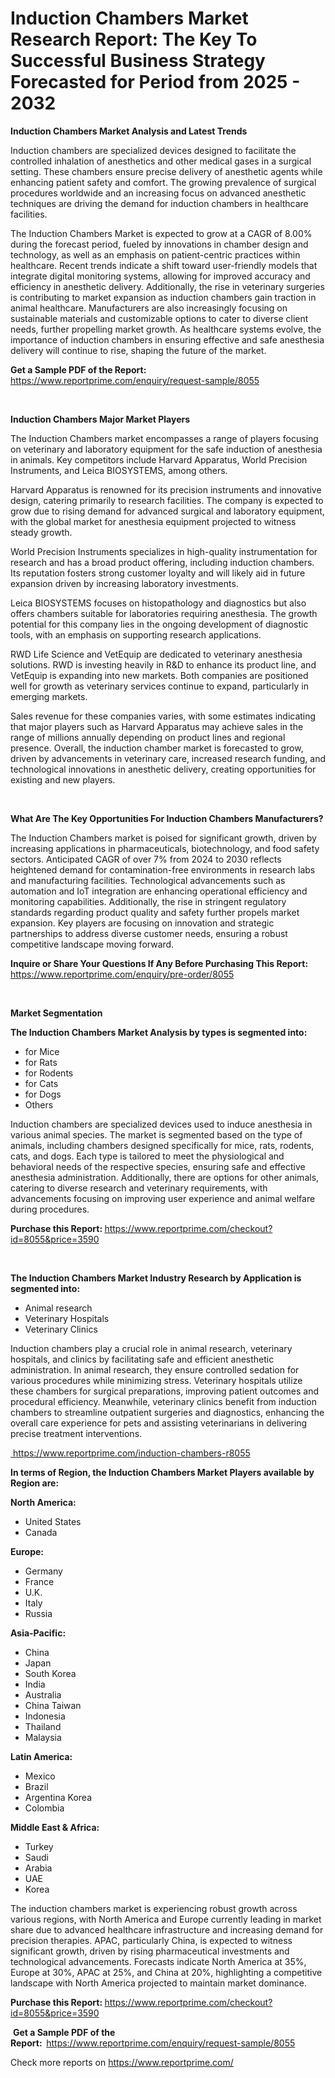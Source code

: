 <p><h1>Induction Chambers Market Research Report: The Key To Successful Business Strategy Forecasted for Period from 2025 - 2032</h1></p><p><strong>Induction Chambers Market Analysis and Latest Trends</strong></p>
<p><p>Induction chambers are specialized devices designed to facilitate the controlled inhalation of anesthetics and other medical gases in a surgical setting. These chambers ensure precise delivery of anesthetic agents while enhancing patient safety and comfort. The growing prevalence of surgical procedures worldwide and an increasing focus on advanced anesthetic techniques are driving the demand for induction chambers in healthcare facilities.</p><p>The Induction Chambers Market is expected to grow at a CAGR of 8.00% during the forecast period, fueled by innovations in chamber design and technology, as well as an emphasis on patient-centric practices within healthcare. Recent trends indicate a shift toward user-friendly models that integrate digital monitoring systems, allowing for improved accuracy and efficiency in anesthetic delivery. Additionally, the rise in veterinary surgeries is contributing to market expansion as induction chambers gain traction in animal healthcare. Manufacturers are also increasingly focusing on sustainable materials and customizable options to cater to diverse client needs, further propelling market growth. As healthcare systems evolve, the importance of induction chambers in ensuring effective and safe anesthesia delivery will continue to rise, shaping the future of the market.</p></p>
<p><strong>Get a Sample PDF of the Report:&nbsp;</strong> <a href="https://www.reportprime.com/enquiry/request-sample/8055?utm_campaign=2527&utm_medium=2&utm_source=Github&utm_content=ia&utm_term=19032025&utm_id=induction-chambers">https://www.reportprime.com/enquiry/request-sample/8055</a></p>
<p>&nbsp;</p>
<p><strong>Induction Chambers Major Market Players</strong></p>
<p><p>The Induction Chambers market encompasses a range of players focusing on veterinary and laboratory equipment for the safe induction of anesthesia in animals. Key competitors include Harvard Apparatus, World Precision Instruments, and Leica BIOSYSTEMS, among others.</p><p>Harvard Apparatus is renowned for its precision instruments and innovative design, catering primarily to research facilities. The company is expected to grow due to rising demand for advanced surgical and laboratory equipment, with the global market for anesthesia equipment projected to witness steady growth.</p><p>World Precision Instruments specializes in high-quality instrumentation for research and has a broad product offering, including induction chambers. Its reputation fosters strong customer loyalty and will likely aid in future expansion driven by increasing laboratory investments.</p><p>Leica BIOSYSTEMS focuses on histopathology and diagnostics but also offers chambers suitable for laboratories requiring anesthesia. The growth potential for this company lies in the ongoing development of diagnostic tools, with an emphasis on supporting research applications.</p><p>RWD Life Science and VetEquip are dedicated to veterinary anesthesia solutions. RWD is investing heavily in R&D to enhance its product line, and VetEquip is expanding into new markets. Both companies are positioned well for growth as veterinary services continue to expand, particularly in emerging markets.</p><p>Sales revenue for these companies varies, with some estimates indicating that major players such as Harvard Apparatus may achieve sales in the range of millions annually depending on product lines and regional presence. Overall, the induction chamber market is forecasted to grow, driven by advancements in veterinary care, increased research funding, and technological innovations in anesthetic delivery, creating opportunities for existing and new players.</p></p>
<p>&nbsp;</p>
<p><strong>What Are The Key Opportunities For Induction Chambers Manufacturers?</strong></p>
<p><p>The Induction Chambers market is poised for significant growth, driven by increasing applications in pharmaceuticals, biotechnology, and food safety sectors. Anticipated CAGR of over 7% from 2024 to 2030 reflects heightened demand for contamination-free environments in research labs and manufacturing facilities. Technological advancements such as automation and IoT integration are enhancing operational efficiency and monitoring capabilities. Additionally, the rise in stringent regulatory standards regarding product quality and safety further propels market expansion. Key players are focusing on innovation and strategic partnerships to address diverse customer needs, ensuring a robust competitive landscape moving forward.</p></p>
<p><strong>Inquire or Share Your Questions If Any Before Purchasing This Report:</strong> <a href="https://www.reportprime.com/enquiry/pre-order/8055?utm_campaign=2527&utm_medium=2&utm_source=Github&utm_content=ia&utm_term=19032025&utm_id=induction-chambers">https://www.reportprime.com/enquiry/pre-order/8055</a></p>
<p>&nbsp;</p>
<p><strong>Market Segmentation</strong></p>
<p><strong>The Induction Chambers Market Analysis by types is segmented into:</strong></p>
<p><ul><li>for Mice</li><li>for Rats</li><li>for Rodents</li><li>for Cats</li><li>for Dogs</li><li>Others</li></ul></p>
<p><p>Induction chambers are specialized devices used to induce anesthesia in various animal species. The market is segmented based on the type of animals, including chambers designed specifically for mice, rats, rodents, cats, and dogs. Each type is tailored to meet the physiological and behavioral needs of the respective species, ensuring safe and effective anesthesia administration. Additionally, there are options for other animals, catering to diverse research and veterinary requirements, with advancements focusing on improving user experience and animal welfare during procedures.</p></p>
<p><strong>Purchase this Report:&nbsp;</strong><a href="https://www.reportprime.com/checkout?id=8055&price=3590&utm_campaign=2527&utm_medium=2&utm_source=Github&utm_content=ia&utm_term=19032025&utm_id=induction-chambers">https://www.reportprime.com/checkout?id=8055&price=3590</a></p>
<p>&nbsp;</p>
<p><strong>The Induction Chambers Market Industry Research by Application is segmented into:</strong></p>
<p><ul><li>Animal research</li><li>Veterinary Hospitals</li><li>Veterinary Clinics</li></ul></p>
<p><p>Induction chambers play a crucial role in animal research, veterinary hospitals, and clinics by facilitating safe and efficient anesthetic administration. In animal research, they ensure controlled sedation for various procedures while minimizing stress. Veterinary hospitals utilize these chambers for surgical preparations, improving patient outcomes and procedural efficiency. Meanwhile, veterinary clinics benefit from induction chambers to streamline outpatient surgeries and diagnostics, enhancing the overall care experience for pets and assisting veterinarians in delivering precise treatment interventions.</p></p>
<p><a href="https://www.reportprime.com/induction-chambers-r8055?utm_campaign=2527&utm_medium=2&utm_source=Github&utm_content=ia&utm_term=19032025&utm_id=induction-chambers">&nbsp;https://www.reportprime.com/induction-chambers-r8055</a></p>
<p><strong>In terms of Region, the Induction Chambers Market Players available by Region are:</strong></p>
<p>
    <p> <strong> North America: </strong>
        <ul>
            <li>United States</li>
            <li>Canada</li>
        </ul>
        </p> 
    <p> <strong> Europe: </strong>
        <ul>
            <li>Germany</li>
            <li>France</li>
            <li>U.K.</li>
            <li>Italy</li>
            <li>Russia</li>
        </ul>
        </p> 
    <p> <strong> Asia-Pacific: </strong>
        <ul>
            <li>China</li>
            <li>Japan</li>
            <li>South Korea</li>
            <li>India</li>
            <li>Australia</li>
            <li>China Taiwan</li>
            <li>Indonesia</li>
            <li>Thailand</li>
            <li>Malaysia</li>
        </ul>
        </p> 
    <p> <strong> Latin America: </strong>
        <ul>
            <li>Mexico</li>
            <li>Brazil</li>
            <li>Argentina Korea</li>
            <li>Colombia</li>
        </ul>
        </p> 
    <p> <strong> Middle East & Africa: </strong>
        <ul>
            <li>Turkey</li>
            <li>Saudi</li>
            <li>Arabia</li>
            <li>UAE</li>
            <li>Korea</li>
        </ul>
    </p>
    </p>
<p><p>The induction chambers market is experiencing robust growth across various regions, with North America and Europe currently leading in market share due to advanced healthcare infrastructure and increasing demand for precision therapies. APAC, particularly China, is expected to witness significant growth, driven by rising pharmaceutical investments and technological advancements. Forecasts indicate North America at 35%, Europe at 30%, APAC at 25%, and China at 20%, highlighting a competitive landscape with North America projected to maintain market dominance.</p></p>
<p><strong>Purchase this Report: </strong><a href="https://www.reportprime.com/checkout?id=8055&price=3590&utm_campaign=2527&utm_medium=2&utm_source=Github&utm_content=ia&utm_term=19032025&utm_id=induction-chambers">https://www.reportprime.com/checkout?id=8055&price=3590</a></p>
<p>&nbsp;<strong>Get a Sample PDF of the Report:&nbsp;&nbsp;</strong><a href="https://www.reportprime.com/enquiry/request-sample/8055?utm_campaign=2527&utm_medium=2&utm_source=Github&utm_content=ia&utm_term=19032025&utm_id=induction-chambers">https://www.reportprime.com/enquiry/request-sample/8055</a></p>
<p><strong></strong></p>
<p>Check more reports on <a href="https://www.reportprime.com/?utm_campaign=2527&utm_medium=2&utm_source=Github&utm_content=ia&utm_term=19032025&utm_id=induction-chambers">https://www.reportprime.com/</a></p>